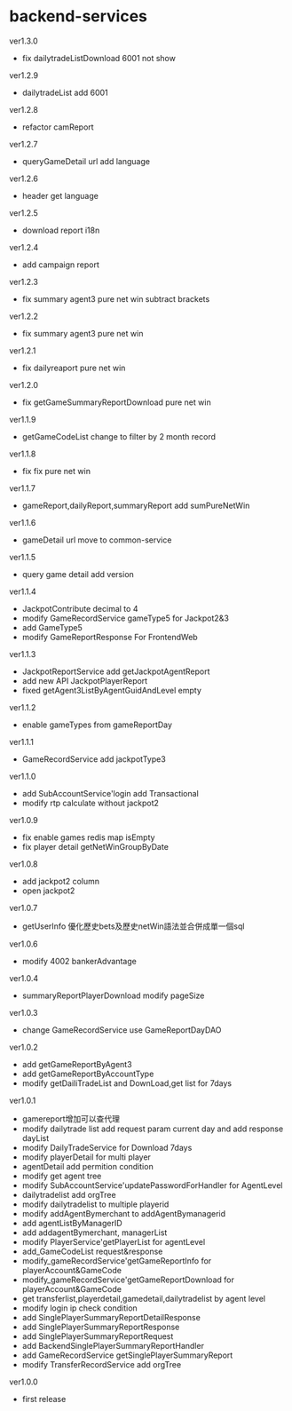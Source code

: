 # backend-services

ver1.3.0
* fix dailytradeListDownload 6001 not show

ver1.2.9
* dailytradeList add 6001

ver1.2.8
* refactor camReport

ver1.2.7
* queryGameDetail url add language

ver1.2.6
* header get language

ver1.2.5
* download report i18n

ver1.2.4
* add campaign report

ver1.2.3
* fix summary agent3 pure net win subtract brackets

ver1.2.2
* fix summary agent3 pure net win

ver1.2.1
* fix dailyreaport pure net win

ver1.2.0
* fix getGameSummaryReportDownload pure net win

ver1.1.9
* getGameCodeList change to filter by 2 month record

ver1.1.8
* fix fix pure net win

ver1.1.7
* gameReport,dailyReport,summaryReport add sumPureNetWin 

ver1.1.6
* gameDetail url move to common-service

ver1.1.5
* query game detail add version

ver1.1.4
* JackpotContribute decimal to 4
* modify GameRecordService gameType5 for Jackpot2&3
* add GameType5
* modify GameReportResponse For FrontendWeb

ver1.1.3
* JackpotReportService add getJackpotAgentReport
* add new API JackpotPlayerReport
* fixed getAgent3ListByAgentGuidAndLevel empty

ver1.1.2
* enable gameTypes from gameReportDay

ver1.1.1
* GameRecordService add jackpotType3

ver1.1.0
* add SubAccountService'login add Transactional
* modify rtp calculate without jackpot2

ver1.0.9
* fix enable games redis map isEmpty
* fix player detail getNetWinGroupByDate

ver1.0.8
* add jackpot2 column
* open jackpot2

ver1.0.7
* getUserInfo 優化歷史bets及歷史netWin語法並合併成單一個sql

ver1.0.6
* modify 4002 bankerAdvantage

ver1.0.4
* summaryReportPlayerDownload modify pageSize

ver1.0.3
* change GameRecordService use GameReportDayDAO

ver1.0.2
* add getGameReportByAgent3
* add getGameReportByAccountType
* modify getDailiTradeList and DownLoad,get list for 7days 

ver1.0.1
* gamereport增加可以查代理
* modify dailytrade list add request param current day and add response dayList
* modify DailyTradeService for Download 7days
* modify playerDetail for multi player
* agentDetail add permition condition
* modify get agent tree
* modify SubAccountService'updatePasswordForHandler for AgentLevel
* dailytradelist add orgTree
* modify dailytradelist to multiple playerid
* modify addAgentBymerchant to addAgentBymanagerid
* add agentListByManagerID
* add addagentBymerchant, managerList
* modify PlayerService'getPlayerList for agentLevel
* add_GameCodeList request&response
* modify_gameRecordService'getGameReportInfo for playerAccount&GameCode
* modify_gameRecordService'getGameReportDownload for playerAccount&GameCode
* get transferlist,playerdetail,gamedetail,dailytradelist by agent level
* modify login ip check condition
* add SinglePlayerSummaryReportDetailResponse
* add SinglePlayerSummaryReportResponse
* add SinglePlayerSummaryReportRequest
* add BackendSinglePlayerSummaryReportHandler
* add GameRecordService getSinglePlayerSummaryReport
* modify TransferRecordService add orgTree

ver1.0.0
* first release